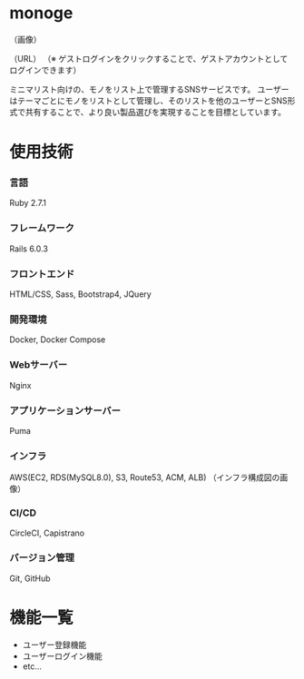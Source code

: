 # monoge

（画像）

（URL）
（※ ゲストログインをクリックすることで、ゲストアカウントとしてログインできます）

ミニマリスト向けの、モノをリスト上で管理するSNSサービスです。
ユーザーはテーマごとにモノをリストとして管理し、そのリストを他のユーザーとSNS形式で共有することで、より良い製品選びを実現することを目標としています。

# 使用技術
### 言語
Ruby 2.7.1
### フレームワーク
Rails 6.0.3
### フロントエンド
HTML/CSS, Sass, Bootstrap4, JQuery
### 開発環境
Docker, Docker Compose
### Webサーバー
Nginx
### アプリケーションサーバー
Puma
### インフラ
AWS(EC2, RDS(MySQL8.0), S3, Route53, ACM, ALB)
（インフラ構成図の画像）
### CI/CD
CircleCI, Capistrano
### バージョン管理
 Git, GitHub

# 機能一覧
* ユーザー登録機能
* ユーザーログイン機能
* etc...
